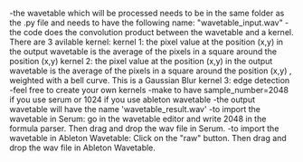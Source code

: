 -the wavetable which will be processed needs to be in the same folder as the .py file and needs to have the following name: 
"wavetable_input.wav"
-the code does the convolution product between the wavetable and a kernel. 
There are 3 avilable kernel:
kernel 1: the pixel value at the position (x,y) in the output wavetable is the average of the pixels in a square around 
the position (x,y) 
kernel 2: the pixel value at the position (x,y) in the output wavetable is the average of the pixels in a square around 
the position (x,y) , weighted with a bell curve. This is a Gaussian Blur
kernel 3: edge detection
-feel free to create your own kernels
-make to have  sample_number=2048 if you use serum or 1024 if you use ableton wavetable
-the output wavetable will have the name 'wavetable_result.wav'
-to import the wavetable in Serum: go in the wavetable editor and write 2048 in the formula parser. Then drag and drop the
wav file in Serum.
-to import the wavetable in Ableton Wavetable: Click on the "raw" button. Then drag and drop the wav file in Ableton Wavetable.
